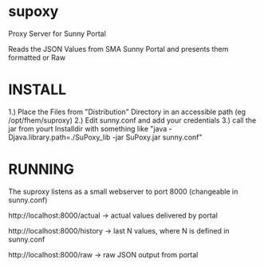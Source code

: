 supoxy
======

Proxy Server for Sunny Portal

Reads the JSON Values from SMA Sunny Portal and presents them formatted or Raw

INSTALL
=======
1.) Place the Files from "Distribution" Directory in an accessible path (eg /opt/fhem/suproxy)
2.) Edit sunny.conf and add your credentials
3.) call the jar from yourt Installdir with something like "java -Djava.library.path=./SuPoxy_lib -jar SuPoxy.jar sunny.conf"

RUNNING
=======
The suproxy listens as a small webserver to port 8000 (changeable in sunny.conf)

http://localhost:8000/actual
-> actual values delivered by portal

http://localhost:8000/history
-> last N values, where N is defined in sunny.conf

http://localhost:8000/raw
-> raw JSON output from portal





